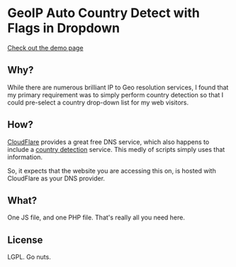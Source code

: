 # GeoIP Auto Country Detect with Flags in Dropdown

[Check out the demo page](https://vohra.sg/demo/geoip)

## Why?

While there are numerous brilliant IP to Geo resolution services, I found that my primary requirement was to simply perform country detection so that I could pre-select a country drop-down list for my web visitors.

## How?

[CloudFlare](https://www.cloudflare.com) provides a great free DNS service, which also happens to include a [country detection](https://support.cloudflare.com/hc/en-us/articles/200168236-Configuring-Cloudflare-IP-Geolocation) service. This medly of scripts simply uses that information.

So, it expects that the website you are accessing this on, is hosted with CloudFlare as your DNS provider.

## What?

One JS file, and one PHP file. That's really all you need here.

## License

LGPL. Go nuts.
